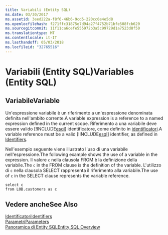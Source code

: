 ```yaml
---
title: Variabili (Entity SQL)
ms.date: 03/30/2017
ms.assetid: 3eed222a-f8f6-46b6-9cd5-220cc0e4e5d8
ms.openlocfilehash: f271ffc31875e7d94a27f4752b71bfe508fcb620
ms.sourcegitcommit: 11f11ca6cefe555972b3a5c99729d1a7523d8f50
ms.translationtype: MT
ms.contentlocale: it-IT
ms.lasthandoff: 05/03/2018
ms.locfileid: "32765516"
---
```

# <a name="variables-entity-sql"></a><span data-ttu-id="0d109-102">Variabili (Entity SQL)</span><span class="sxs-lookup"><span data-stu-id="0d109-102">Variables (Entity SQL)</span></span>
## <a name="variable"></a><span data-ttu-id="0d109-103">Variabile</span><span class="sxs-lookup"><span data-stu-id="0d109-103">Variable</span></span>  
 <span data-ttu-id="0d109-104">Un'espressione variabile è un riferimento a un'espressione denominata definita nell'ambito corrente.</span><span class="sxs-lookup"><span data-stu-id="0d109-104">A variable expression is a reference to a named expression defined in the current scope.</span></span> <span data-ttu-id="0d109-105">Riferimento a una variabile deve essere valido [!INCLUDE[esql](../../../../../../includes/esql-md.md)] identificatore, come definito in [identificatori](../../../../../../docs/framework/data/adonet/ef/language-reference/identifiers-entity-sql.md).</span><span class="sxs-lookup"><span data-stu-id="0d109-105">A variable reference must be a valid [!INCLUDE[esql](../../../../../../includes/esql-md.md)] identifier, as defined in [Identifiers](../../../../../../docs/framework/data/adonet/ef/language-reference/identifiers-entity-sql.md).</span></span>  
  
 <span data-ttu-id="0d109-106">Nell'esempio seguente viene illustrato l'uso di una variabile nell'espressione.</span><span class="sxs-lookup"><span data-stu-id="0d109-106">The following example shows the use of a variable in the expression.</span></span> <span data-ttu-id="0d109-107">Il valore `c` nella clausola FROM è la definizione della variabile.</span><span class="sxs-lookup"><span data-stu-id="0d109-107">The `c` in the FROM clause is the definition of the variable.</span></span> <span data-ttu-id="0d109-108">L'utilizzo di `c` nella clausola SELECT rappresenta il riferimento alla variabile.</span><span class="sxs-lookup"><span data-stu-id="0d109-108">The use of `c` in the SELECT clause represents the variable reference.</span></span>  
  
```  
select c   
from LOB.customers as c  
```  
  
## <a name="see-also"></a><span data-ttu-id="0d109-109">Vedere anche</span><span class="sxs-lookup"><span data-stu-id="0d109-109">See Also</span></span>  
 [<span data-ttu-id="0d109-110">Identificatori</span><span class="sxs-lookup"><span data-stu-id="0d109-110">Identifiers</span></span>](../../../../../../docs/framework/data/adonet/ef/language-reference/identifiers-entity-sql.md)  
 [<span data-ttu-id="0d109-111">Parametri</span><span class="sxs-lookup"><span data-stu-id="0d109-111">Parameters</span></span>](../../../../../../docs/framework/data/adonet/ef/language-reference/parameters-entity-sql.md)  
 [<span data-ttu-id="0d109-112">Panoramica di Entity SQL</span><span class="sxs-lookup"><span data-stu-id="0d109-112">Entity SQL Overview</span></span>](../../../../../../docs/framework/data/adonet/ef/language-reference/entity-sql-overview.md)
